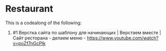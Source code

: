 # Restaurant

This is a codealong of the following:
1) #1 Верстка сайта по шаблону для начинающих | Верстаем вместе | Сайт ресторана - делаем меню - https://www.youtube.com/watch?v=poZf7nGcPIk
